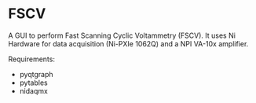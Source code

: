 # FSCV

A GUI to perform Fast Scanning Cyclic Voltammetry (FSCV). It uses Ni Hardware for data acquisition (Ni-PXIe 1062Q) and a NPI VA-10x amplifier.

Requirements:
 - pyqtgraph
 - pytables
 - nidaqmx
